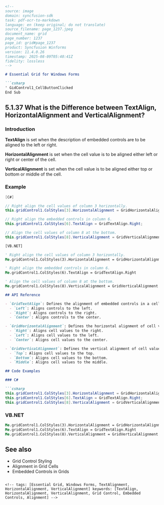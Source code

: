 ```markdown
<!--
source: image
domain: syncfusion-sdk
task: pdf-ocr-to-markdown
language: en (keep original; do not translate)
source_filename: page_1237.jpeg
document_name: grid
page_number: 1237
page_id: grid#page_1237
product: Syncfusion Winforms
version: 11.4.0.26
timestamp: 2025-08-09T05:40:41Z
fidelity: lossless
-->

# Essential Grid for Windows Forms

```csharp
' GidControl1_CellButtonClicked
End Sub
```

## 5.1.37 What is the Difference between TextAlign, HorizontalAlignment and VerticalAlignment?

### Introduction

**TextAlign** is set when the description of embedded controls are to be aligned to the left or right.

**HorizontalAlignment** is set when the cell value is to be aligned either left or right or center of the cell.

**VerticalAlignment** is set when the cell value is to be aligned either top or bottom or middle of the cell.

### Example

```csharp
[C#]

// Right align the cell values of column 3 horizontally.
this.gridControl1.ColStyles[3].HorizontalAlignment = GridHorizontalAlignment.Right;

// Right align the embedded controls in column 6.
this.gridControl1.ColStyles[6].TextAlign = GridTextAlign.Right;

// Align the cell values of column 8 at the bottom.
this.gridControl1.ColStyles[8].VerticalAlignment = GridVerticalAlignment.Bottom;
```

```vb
[VB.NET]

' Right align the cell values of column 3 horizontally.
Me.gridControl1.ColStyles(3).HorizontalAlignment = GridHorizontalAlignment.Right

' Right align the embedded controls in column 6.
Me.gridControl1.ColStyles(6).TextAlign = GridTextAlign.Right

' Align the cell values of column 8 at the bottom.
Me.gridControl1.ColStyles(8).VerticalAlignment = GridVerticalAlignment.Bottom
```

```markdown
## API Reference

- `GridTextAlign`: Defines the alignment of embedded controls in a cell.
  - `Left`: Aligns controls to the left.
  - `Right`: Aligns controls to the right.
  - `Center`: Aligns controls to the center.

- `GridHorizontalAlignment`: Defines the horizontal alignment of cell values.
  - `Right`: Aligns cell values to the right.
  - `Left`: Aligns cell values to the left.
  - `Center`: Aligns cell values to the center.

- `GridVerticalAlignment`: Defines the vertical alignment of cell values.
  - `Top`: Aligns cell values to the top.
  - `Bottom`: Aligns cell values to the bottom.
  - `Middle`: Aligns cell values to the middle.

## Code Examples

### C#

```csharp
this.gridControl1.ColStyles[3].HorizontalAlignment = GridHorizontalAlignment.Right;
this.gridControl1.ColStyles[6].TextAlign = GridTextAlign.Right;
this.gridControl1.ColStyles[8].VerticalAlignment = GridVerticalAlignment.Bottom;
```

### VB.NET

```vb
Me.gridControl1.ColStyles(3).HorizontalAlignment = GridHorizontalAlignment.Right
Me.gridControl1.ColStyles(6).TextAlign = GridTextAlign.Right
Me.gridControl1.ColStyles(8).VerticalAlignment = GridVerticalAlignment.Bottom
```

## See also

- Grid Control Styling
- Alignment in Grid Cells
- Embedded Controls in Grids
```

<!-- tags: [Essential Grid, Windows Forms, TextAlignment, HorizontalAlignment, VerticalAlignment] keywords: [TextAlign, HorizontalAlignment, VerticalAlignment, Grid Control, Embedded Controls, Alignment] -->
```